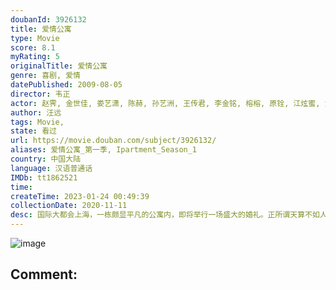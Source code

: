 ```yaml
---
doubanId: 3926132
title: 爱情公寓
type: Movie
score: 8.1
myRating: 5
originalTitle: 爱情公寓
genre: 喜剧, 爱情
datePublished: 2009-08-05
director: 韦正
actor: 赵霁, 金世佳, 娄艺潇, 陈赫, 孙艺洲, 王传君, 李金铭, 榕榕, 原铨, 江炫蜜, 黄依依, 马彬茵, 肖淑丽, 高安义, 朱莲华, 邓雯, 黄墨寒, 吴建中, 司雯, 柯云, 王缪, 杜俊, 石子良, 张佳莹, 程泓, 王文娜, 刘思巍, 李佳航, 李志良, 顾隽瑶, 单纯, 袁俊杰, 袁愿, 沈玥, 李姝, 李帅, 杨志英, 胡朝政, 张文印, 谢晖
author: 汪远
tags: Movie, 
state: 看过
url: https://movie.douban.com/subject/3926132/
aliases: 爱情公寓_第一季, Ipartment_Season_1
country: 中国大陆
language: 汉语普通话
IMDb: tt1862521
time: 
createTime: 2023-01-24 00:49:39
collectionDate: 2020-11-11
desc: 国际大都会上海，一栋颇显平凡的公寓内，即将举行一场盛大的婚礼。正所谓天算不如人算，虽然此前经过周密准备，但是几名爱恨纠葛的孽侣乱入，以及各种意想不到的状况，令婚礼朝着难以预见的方向发展。在此之后，公寓...
---
```


![image](p2325129230.jpg)

Comment: 
---

